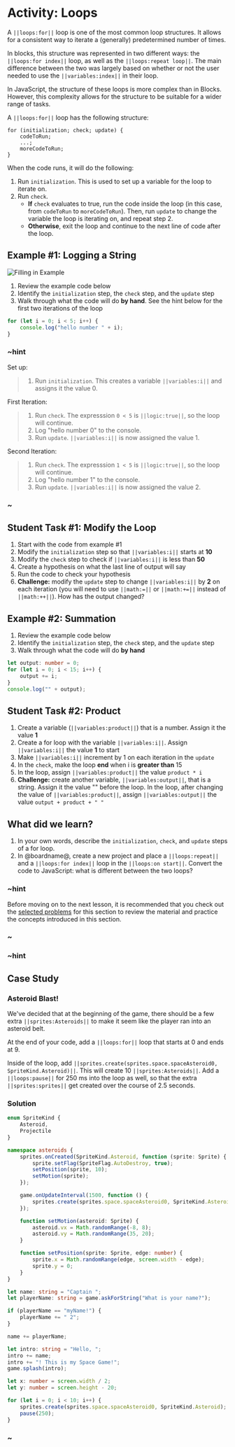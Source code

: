 # Activity: Loops

A ``||loops:for||`` loop is one of the most common loop structures.
It allows for a consistent way to iterate a (generally) predetermined number of times.

In blocks, this structure was represented in two different ways:
the ``||loops:for index||`` loop, as well as the ``||loops:repeat loop||``.
The main difference between the two was largely based on whether or not
the user needed to use the ``||variables:index||`` in their loop.

In JavaScript, the structure of these loops is more complex than in Blocks.
However, this complexity allows for the structure to be suitable for a wider range of tasks.

A ``||loops:for||`` loop has the following structure:

```typescript-ignore
for (initialization; check; update) {
    codeToRun;
    ...;
    moreCodeToRun;
}
```

When the code runs, it will do the following:

1. Run ``initialization``. This is used to set up a variable for the loop to iterate on.
2. Run ``check``.
    * **If** ``check`` evaluates to true, run the code inside the loop
    (in this case, from ``codeToRun`` to ``moreCodeToRun``).
    Then, run ``update`` to change the variable the loop is iterating on, and repeat step 2.
    * **Otherwise**, exit the loop and continue to the next line of code after the loop.

## Example #1: Logging a String

![Filling in Example](/static/courses/csintro3/structure/filling-loop.gif)

1. Review the example code below
2. Identify the ``initialization`` step, the ``check`` step, and the ``update`` step
3. Walk through what the code will do **by hand**.
See the hint below for the first two iterations of the loop

```typescript
for (let i = 0; i < 5; i++) {
    console.log("hello number " + i);
}
```

### ~hint

Set up:

>1. Run ``initialization``. This creates a variable
``||variables:i||`` and assigns it the value 0.

First Iteration:

>1. Run ``check``. The expresssion ``0 < 5`` is ``||logic:true||``,
so the loop will continue.
>2. Log "hello number 0" to the console.
>3. Run ``update``. ``||variables:i||`` is now assigned the value 1.

Second Iteration:

>1. Run ``check``. The expresssion ``1 < 5`` is ``||logic:true||``,
so the loop will continue.
>2. Log "hello number 1" to the console.
>3. Run ``update``. ``||variables:i||`` is now assigned the value 2.

### ~

## Student Task #1: Modify the Loop

1. Start with the code from example #1
2. Modify the ``initialization`` step so that ``||variables:i||`` starts at **10**
3. Modify the ``check`` step to check if ``||variables:i||`` is less than **50**
4. Create a hypothesis on what the last line of output will say
5. Run the code to check your hypothesis
6. **Challenge:** modify the ``update`` step to change ``||variables:i||``
by **2** on each iteration (you will need to use ``||math:=||`` or ``||math:+=||``
instead of ``||math:++||``). How has the output changed?

## Example #2: Summation

1. Review the example code below
2. Identify the ``initialization`` step, the ``check`` step, and the ``update`` step
3. Walk through what the code will do **by hand**

```typescript
let output: number = 0;
for (let i = 0; i < 15; i++) {
    output += i;
}
console.log("" + output);
```

## Student Task #2: Product

1. Create a variable (``||variables:product||``) that is a number.
Assign it the value **1**
2. Create a for loop with the variable ``||variables:i||``.
Assign ``||variables:i||`` the value **1** to start
3. Make ``||variables:i||`` increment by 1 on each iteration in the ``update``
4. In the ``check``, make the loop **end** when i is **greater than** 15
5. In the loop, assign ``||variables:product||`` the value ``product * i``
6. **Challenge:** create another variable, ``||variables:output||``, that is a string.
Assign it the value "" before the loop.
In the loop, after changing the value of ``||variables:product||``,
assign ``||variables:output||`` the value ``output + product + " "``

## What did we learn?

1. In your own words, describe the ``initialization``, ``check``,
and ``update`` steps of a for loop.
2. In @boardname@, create a new project and place a ``||loops:repeat||``
and a ``||loops:for index||`` loop in the ``||loops:on start||``.
Convert the code to JavaScript: what is different between the two loops?

### ~hint

Before moving on to the next lesson, it is recommended that you check out the
[selected problems](/courses/csintro3/structure/loops-problems) for this section
to review the material and practice the concepts introduced in this section.

### ~

### ~hint

## Case Study

### Asteroid Blast!

We've decided that at the beginning of the game,
there should be a few extra ``||sprites:Asteroids||``
to make it seem like the player ran into an asteroid belt.

At the end of your code, add a ``||loops:for||`` loop that starts at 0 and ends at 9.

Inside of the loop, add
``||sprites.create(sprites.space.spaceAsteroid0, SpriteKind.Asteroid)||``.
This will create 10 ``||sprites:Asteroids||``.
Add a ``||loops:pause||`` for 250 ms into the loop as well,
so that the extra ``||sprites:sprites||`` get created over the course of 2.5 seconds.

### Solution

```typescript
enum SpriteKind {
    Asteroid,
    Projectile
}

namespace asteroids {
    sprites.onCreated(SpriteKind.Asteroid, function (sprite: Sprite) {
        sprite.setFlag(SpriteFlag.AutoDestroy, true);
        setPosition(sprite, 10);
        setMotion(sprite);
    });

    game.onUpdateInterval(1500, function () {
        sprites.create(sprites.space.spaceAsteroid0, SpriteKind.Asteroid);
    });

    function setMotion(asteroid: Sprite) {
        asteroid.vx = Math.randomRange(-8, 8);
        asteroid.vy = Math.randomRange(35, 20);
    }

    function setPosition(sprite: Sprite, edge: number) {
        sprite.x = Math.randomRange(edge, screen.width - edge);
        sprite.y = 0;
    }
}

let name: string = "Captain ";
let playerName: string = game.askForString("What is your name?");

if (playerName == "myName!") {
    playerName += " 2";
}

name += playerName;

let intro: string = "Hello, ";
intro += name;
intro += "! This is my Space Game!";
game.splash(intro);

let x: number = screen.width / 2;
let y: number = screen.height - 20;

for (let i = 0; i < 10; i++) {
    sprites.create(sprites.space.spaceAsteroid0, SpriteKind.Asteroid);
    pause(250);
}
```

### ~